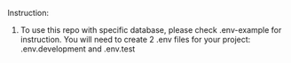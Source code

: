 Instruction:

1. To use this repo with specific database, please check .env-example for instruction. You will need to create 2 .env files for your project: .env.development and .env.test